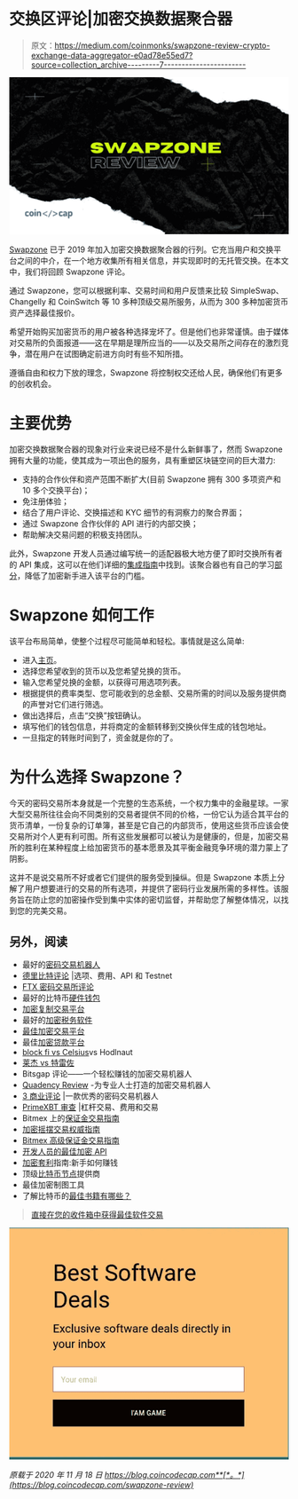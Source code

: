 # 交换区评论|加密交换数据聚合器

> 原文：<https://medium.com/coinmonks/swapzone-review-crypto-exchange-data-aggregator-e0ad78e55ed7?source=collection_archive---------7----------------------->

![](img/bd4f3d789981af495c256f11e945116a.png)

[Swapzone](https://blog.coincodecap.com/go/swapzone) 已于 2019 年加入加密交换数据聚合器的行列。它充当用户和交换平台之间的中介，在一个地方收集所有相关信息，并实现即时的无托管交换。在本文中，我们将回顾 Swapzone 评论。

通过 Swapzone，您可以根据利率、交易时间和用户反馈来比较 SimpleSwap、Changelly 和 CoinSwitch 等 10 多种顶级交易所服务，从而为 300 多种加密货币资产选择最佳报价。

希望开始购买加密货币的用户被各种选择宠坏了。但是他们也非常谨慎。由于媒体对交易所的负面报道——这在早期是理所应当的——以及交易所之间存在的激烈竞争，潜在用户在试图确定前进方向时有些不知所措。

遵循自由和权力下放的理念，Swapzone 将控制权交还给人民，确保他们有更多的创收机会。

# 主要优势

加密交换数据聚合器的现象对行业来说已经不是什么新鲜事了，然而 Swapzone 拥有大量的功能，使其成为一项出色的服务，具有重塑区块链空间的巨大潜力:

*   支持的合作伙伴和资产范围不断扩大(目前 Swapzone 拥有 300 多项资产和 10 多个交换平台)；
*   免注册体验；
*   结合了用户评论、交换描述和 KYC 细节的有洞察力的聚合界面；
*   通过 Swapzone 合作伙伴的 API 进行的内部交换；
*   帮助解决交易问题的积极支持团队。

此外，Swapzone 开发人员通过编写统一的适配器极大地方便了即时交换所有者的 API 集成，这可以在他们详细的[集成指南](https://swapzone.gitbook.io/developer/)中找到。该聚合器也有自己的学习[部分](https://swapzone.io/learn/)，降低了加密新手进入该平台的门槛。

# Swapzone 如何工作

该平台布局简单，使整个过程尽可能简单和轻松。事情就是这么简单:

*   进入[主页](https://blog.coincodecap.com/go/swapzone)。
*   选择您希望收到的货币以及您希望兑换的货币。
*   输入您希望兑换的金额，以获得可用选项列表。
*   根据提供的费率类型、您可能收到的总金额、交易所需的时间以及服务提供商的声誉对它们进行筛选。
*   做出选择后，点击“交换”按钮确认。
*   填写他们的钱包信息，并将商定的金额转移到交换伙伴生成的钱包地址。
*   一旦指定的转账时间到了，资金就是你的了。

# 为什么选择 Swapzone？

今天的密码交易所本身就是一个完整的生态系统，一个权力集中的金融星球。一家大型交易所往往会向不同类别的交易者提供不同的价格，一份它认为适合其平台的货币清单，一份复杂的订单簿，甚至是它自己的内部货币，使用这些货币应该会使交易所对个人更有利可图。所有这些发展都可以被认为是健康的，但是，加密交易所的胜利在某种程度上给加密货币的基本愿景及其平衡金融竞争环境的潜力蒙上了阴影。

这并不是说交易所不好或者它们提供的服务受到操纵。但是 Swapzone 本质上分解了用户想要进行的交易的所有选项，并提供了密码行业发展所需的多样性。该服务旨在防止您的加密操作受到集中实体的密切监督，并帮助您了解整体情况，以找到您的完美交易。

## 另外，阅读

*   最好的[密码交易机器人](/coinmonks/crypto-trading-bot-c2ffce8acb2a)
*   [德里比特评论](/coinmonks/deribit-review-options-fees-apis-and-testnet-2ca16c4bbdb2) |选项、费用、API 和 Testnet
*   [FTX 密码交易所评论](/coinmonks/ftx-crypto-exchange-review-53664ac1198f)
*   最好的比特币[硬件钱包](/coinmonks/the-best-cryptocurrency-hardware-wallets-of-2020-e28b1c124069?source=friends_link&sk=324dd9ff8556ab578d71e7ad7658ad7c)
*   [加密复制交易平台](/coinmonks/top-10-crypto-copy-trading-platforms-for-beginners-d0c37c7d698c)
*   最好的[加密税务软件](/coinmonks/best-crypto-tax-tool-for-my-money-72d4b430816b)
*   [最佳加密交易平台](/coinmonks/the-best-crypto-trading-platforms-in-2020-the-definitive-guide-updated-c72f8b874555)
*   最佳[加密贷款平台](/coinmonks/top-5-crypto-lending-platforms-in-2020-that-you-need-to-know-a1b675cec3fa)
*   [block fi vs Celsius](/coinmonks/blockfi-vs-celsius-vs-hodlnaut-8a1cc8c26630)vs Hodlnaut
*   [莱杰 vs 特雷佐](/coinmonks/ledger-vs-trezor-best-hardware-wallet-to-secure-cryptocurrency-22c7a3fd391e)
*   Bitsgap 评论——一个轻松赚钱的加密交易机器人
*   [Quadency Review](/coinmonks/quadency-review-a-crypto-trading-automation-platform-3068eaa374e1) -为专业人士打造的加密交易机器人
*   [3 商业评论](https://blog.coincodecap.com/3commas-review-an-excellent-crypto-trading-bot) |一款优秀的密码交易机器人
*   [PrimeXBT 审查](/coinmonks/primexbt-review-88e0815be858) |杠杆交易、费用和交易
*   Bitmex 上的[保证金交易指南](/coinmonks/the-idiots-guide-to-margin-trading-on-bitmex-dbbd7742c6fc?source=friends_link&sk=7bfa99d2a181142510c8442c8ddb0786)
*   [加密摇摆交易权威指南](/coinmonks/the-definitive-guide-to-crypto-swing-trading-7e4af6496d4d?source=friends_link&sk=70448050bd9323b42f63bfc0bb1e60d1)
*   [Bitmex 高级保证金交易指南](/coinmonks/bitmex-advanced-margin-trading-guide-2270c195ce25?source=friends_link&sk=1d986cca731f5084b9a2db4a4bc4a7ad)
*   [开发人员的最佳加密 API](/coinmonks/best-crypto-apis-for-developers-5efe3a597a9f)
*   [加密套利](/coinmonks/crypto-arbitrage-guide-how-to-make-money-as-a-beginner-62bfe5c868f6)指南:新手如何赚钱
*   顶级[比特币节点](https://blog.coincodecap.com/bitcoin-node-solutions)提供商
*   最佳加密制图工具
*   了解比特币的[最佳书籍有哪些？](/coinmonks/what-are-the-best-books-to-learn-bitcoin-409aeb9aff4b)

> [直接在您的收件箱中获得最佳软件交易](https://coincodecap.com?utm_source=coinmonks)

[![](img/160ce73bd06d46c2250251e7d5969f9d.png)](https://coincodecap.com?utm_source=coinmonks)

*原载于 2020 年 11 月 18 日 https://blog.coincodecap.com**[*。*](https://blog.coincodecap.com/swapzone-review)*